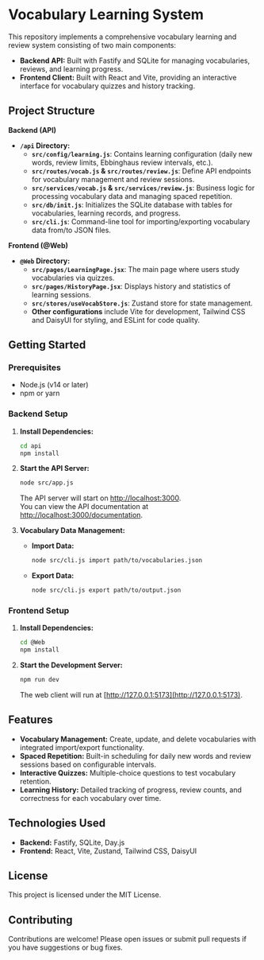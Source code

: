 # Vocabulary Learning System

This repository implements a comprehensive vocabulary learning and review system consisting of two main components:

- **Backend API:** Built with Fastify and SQLite for managing vocabularies, reviews, and learning progress.
- **Frontend Client:** Built with React and Vite, providing an interactive interface for vocabulary quizzes and history tracking.

## Project Structure

**Backend (API)**
- **`/api` Directory:**
  - **`src/config/learning.js`**: Contains learning configuration (daily new words, review limits, Ebbinghaus review intervals, etc.).
  - **`src/routes/vocab.js` & `src/routes/review.js`**: Define API endpoints for vocabulary management and review sessions.
  - **`src/services/vocab.js` & `src/services/review.js`**: Business logic for processing vocabulary data and managing spaced repetition.
  - **`src/db/init.js`**: Initializes the SQLite database with tables for vocabularies, learning records, and progress.
  - **`src/cli.js`**: Command-line tool for importing/exporting vocabulary data from/to JSON files.
  
**Frontend (@Web)**
- **`@Web` Directory:**
  - **`src/pages/LearningPage.jsx`**: The main page where users study vocabularies via quizzes.
  - **`src/pages/HistoryPage.jsx`**: Displays history and statistics of learning sessions.
  - **`src/stores/useVocabStore.js`**: Zustand store for state management.
  - **Other configurations** include Vite for development, Tailwind CSS and DaisyUI for styling, and ESLint for code quality.

## Getting Started

### Prerequisites
- Node.js (v14 or later)
- npm or yarn

### Backend Setup

1. **Install Dependencies:**
   ```bash
   cd api
   npm install
   ```
2. **Start the API Server:**
   ```bash
   node src/app.js
   ```
   The API server will start on [http://localhost:3000](http://localhost:3000).  
   You can view the API documentation at [http://localhost:3000/documentation](http://localhost:3000/documentation).

3. **Vocabulary Data Management:**
   - **Import Data:**
     ```bash
     node src/cli.js import path/to/vocabularies.json
     ```
   - **Export Data:**
     ```bash
     node src/cli.js export path/to/output.json
     ```

### Frontend Setup

1. **Install Dependencies:**
   ```bash
   cd @Web
   npm install
   ```
2. **Start the Development Server:**
   ```bash
   npm run dev
   ```
   The web client will run at [http://127.0.0.1:5173](http://127.0.0.1:5173).

## Features

- **Vocabulary Management:** Create, update, and delete vocabularies with integrated import/export functionality.
- **Spaced Repetition:** Built-in scheduling for daily new words and review sessions based on configurable intervals.
- **Interactive Quizzes:** Multiple-choice questions to test vocabulary retention.
- **Learning History:** Detailed tracking of progress, review counts, and correctness for each vocabulary over time.

## Technologies Used

- **Backend:** Fastify, SQLite, Day.js
- **Frontend:** React, Vite, Zustand, Tailwind CSS, DaisyUI

## License

This project is licensed under the MIT License.

## Contributing

Contributions are welcome! Please open issues or submit pull requests if you have suggestions or bug fixes.
